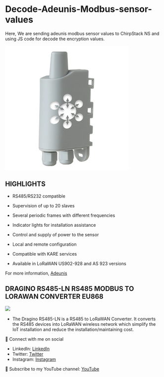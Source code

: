 # Decode-Adeunis-Modbus-sensor-values
 Here, We are sending adeunis modbus sensor values to ChirpStack NS and using JS code for decode the encryption values. 

<img src= "MODBUS-capteurs-transmetteurs-iot-lora-sigfox-device-sensors-solution-adeunis-lpwan.webp" width=400>

## HIGHLIGHTS

- RS485/RS232 compatible

- Supervision of up to 20 slaves

- Several periodic frames with different frequencies

- Indicator lights for installation assistance

- Control and supply of power to the sensor

- Local and remote configuration

- Compatible with KARE services

- Available in LoRaWAN US902-928 and AS 923 versions

For more information, [Adeunis](https://www.adeunis.com/en/produit/modbus-interface-for-modbus-slaves/)

## DRAGINO RS485-LN RS485  MODBUS TO LORAWAN CONVERTER EU868

<img src= "dragino-rs485-ln-rs485.jpeg" width=400>

- The Dragino RS485-LN is a RS485 to LoRaWAN Converter. It converts the RS485 devices into LoRaWAN wireless network which simplify the IoT installation and reduce the installation/maintaining cost.


🚩 Connect with me on social
- LinkedIn: [LinkedIn](https://www.linkedin.com/in/ariful-islam-arif-2987b51a3/)
- Twitter: [Twitter](https://twitter.com/arifulislam301)
- Instagram: [Instagram](https://www.instagram.com/ariful_mr_islam/)

🔔 Subscribe to my YouTube channel: [YouTube](https://www.youtube.com/channel/UCED68cm6nHaAlAk0h9I3yAQ)

